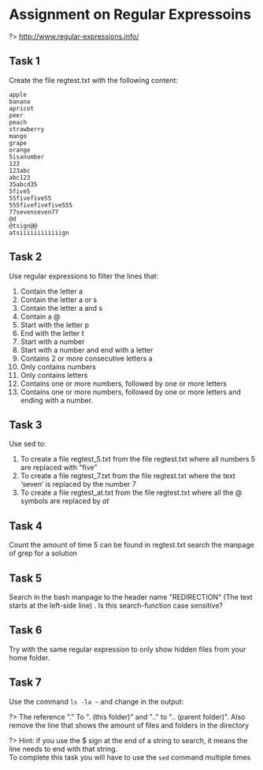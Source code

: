 # Assignment on Regular Expressoins

?> <i class="fa-solid fa-circle-info"></i> http://www.regular-expressions.info/

## Task 1
Create the file regtest.txt with the following content:

```
apple
banana
apricot
peer
peach
strawberry
mango
grape
orange
5isanumber
123
123abc
abc123
35abcd35
5five5
55fivefive55
555fivefivefive555
77sevenseven77
@d
@tsign@@
atsiiiiiiiiiiiign
```

## Task 2
Use regular expressions to filter the lines that:

1.	Contain the letter a
2.	Contain the letter a or s
3.	Contain the letter a and s
4.	Contain a @
5.	Start with the letter p
6.	End with the letter t 
7.	Start with a number 
8.	Start with a number and end with a letter 
9.	Contains 2 or more consecutive letters a
10.	Only contains numbers
11.	Only contains letters
12.	Contains one or more numbers, followed by one or more letters
13.	Contains one or more numbers, followed by one or more letters and ending with a number. 


## Task 3
Use sed to: 

1.	To create a file regtest_5.txt from the file regtest.txt where all numbers 5 are replaced with "five"
2.	To create a file regtest_7.txt from the file regtest.txt where the text ‘seven’ is replaced by the number 7
3.	To create a file regtest_at.txt from the file regtest.txt where all the @ symbols are replaced by _at_


## Task 4
Count the amount of time 5 can be found in regtest.txt
search the manpage of grep for a solution

## Task 5
Search in the bash manpage to the header name "REDIRECTION" (The text starts at the left-side line) . Is this search-function case sensitive? 

## Task 6
Try with the same regular expression to only show hidden files from your home folder. 
  
## Task 7
Use the command `ls -la ~` and change in the output: 

?> <i class="fa-solid fa-circle-info"></i> The reference "." To ". (this folder)" and ".." to ".. (parent folder)". Also remove the line that shows the amount of files and folders in the directory   
  
?> <i class="fa-solid fa-circle-info"></i> Hint: if you use the $ sign at the end of a string to search, it means the line needs to end with that string.   
To complete this task you will have to use the `sed` command multiple times
